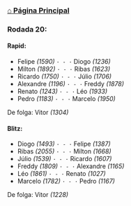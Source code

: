 ### [⌂ Página Principal](https://grupo-de-xadrez.github.io/)

### Rodada 20:

#### Rapid:

* Felipe *(1590)* `· - ·` Diogo *(1236)*  
* Milton *(1892)* `· - ·` Ribas *(1623)*  
* Ricardo *(1750)* `· - ·` Júlio *(1706)*  
* Alexandre *(1196)* `· - ·` Freddy *(1878)*  
* Renato *(1243)* `· - ·` Léo *(1933)*  
* Pedro *(1183)* `· - ·` Marcelo *(1950)*  

De folga: Vitor *(1304)*

#### Blitz:

* Diogo *(1493)* `· - ·` Felipe *(1387)*  
* Ribas *(2055)* `· - ·` Milton *(1668)*  
* Júlio *(1539)* `· - ·` Ricardo *(1607)*  
* Freddy *(1809)* `· - ·` Alexandre *(1165)*  
* Léo *(1861)* `· - ·` Renato *(1027)*  
* Marcelo *(1782)* `· - ·` Pedro *(1167)*  

De folga: Vitor *(1228)*

